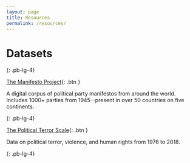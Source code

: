 ```yaml
---
layout: page
title: Resources
permalink: /resources/
---
```



# Datasets

{: .pb-lg-4}

[The Manifesto Project](https://manifesto-project.wzb.eu/){: .btn }

A digital corpus of political party manifestos from around the world. Includes 1000+ parties from 1945--present in over 50 countries on five continents.

{: .pb-lg-4}

[The Political Terror Scale](http://www.politicalterrorscale.org/){: .btn }

Data on political terror, violence, and human rights from 1976 to 2018.

{: .pb-lg-4}
